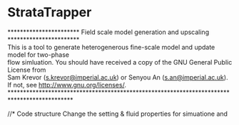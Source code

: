 # StrataTrapper

*********************** Field scale model generation and upscaling *********************** <br>
This is a tool to generate heterogenerous fine-scale model and update model for two-phase<br>
flow simluation. You should have received a copy of the GNU General Public License from  <br>
Sam Krevor (s.krevor@imperial.ac.uk) or Senyou An (s.an@imperial.ac.uk).                 <br>
If not, see <http://www.gnu.org/licenses/>.                                              <br> 
********************************************************************************************<br> 

//* Code structure
Change the setting & fluid properties for simuatione and  

